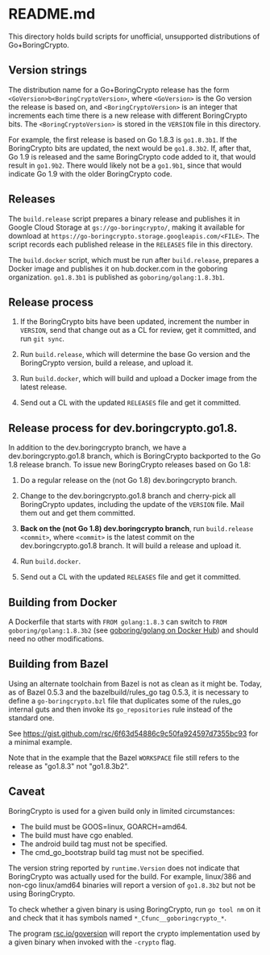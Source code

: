 # README.md

This directory holds build scripts for unofficial, unsupported
distributions of Go+BoringCrypto.

## Version strings

The distribution name for a Go+BoringCrypto release has the form `<GoVersion>b<BoringCryptoVersion>`,
where `<GoVersion>` is the Go version the release is based on, and `<BoringCryptoVersion>` is
an integer that increments each time there is a new release with different BoringCrypto bits.
The `<BoringCryptoVersion>` is stored in the `VERSION` file in this directory.

For example, the first release is based on Go 1.8.3 is `go1.8.3b1`.
If the BoringCrypto bits are updated, the next would be `go1.8.3b2`.
If, after that, Go 1.9 is released and the same BoringCrypto code added to it,
that would result in `go1.9b2`. There would likely not be a `go1.9b1`,
since that would indicate Go 1.9 with the older BoringCrypto code.

## Releases

The `build.release` script prepares a binary release and publishes it in Google Cloud Storage
at `gs://go-boringcrypto/`, making it available for download at
`https://go-boringcrypto.storage.googleapis.com/<FILE>`.
The script records each published release in the `RELEASES` file in this directory.

The `build.docker` script, which must be run after `build.release`, prepares a Docker image
and publishes it on hub.docker.com in the goboring organization.
`go1.8.3b1` is published as `goboring/golang:1.8.3b1`.

## Release process

1. If the BoringCrypto bits have been updated, increment the number in `VERSION`,
send that change out as a CL for review, get it committed, and run `git sync`.

2. Run `build.release`, which will determine the base Go version and the BoringCrypto
version, build a release, and upload it.

3. Run `build.docker`, which will build and upload a Docker image from the latest release.

4. Send out a CL with the updated `RELEASES` file and get it committed.

## Release process for dev.boringcrypto.go1.8.

In addition to the dev.boringcrypto branch, we have a dev.boringcrypto.go1.8 branch,
which is BoringCrypto backported to the Go 1.8 release branch.
To issue new BoringCrypto releases based on Go 1.8:

1. Do a regular release on the (not Go 1.8) dev.boringcrypto branch.

2. Change to the dev.boringcrypto.go1.8 branch and cherry-pick all
BoringCrypto updates, including the update of the `VERSION` file.
Mail them out and get them committed.

3. **Back on the (not Go 1.8) dev.boringcrypto branch**, run `build.release <commit>`,
where `<commit>` is the latest commit on the dev.boringcrypto.go1.8 branch.
It will build a release and upload it.

4. Run `build.docker`.

5. Send out a CL with the updated `RELEASES` file and get it committed.

## Building from Docker

A Dockerfile that starts with `FROM golang:1.8.3` can switch
to `FROM goboring/golang:1.8.3b2` (see [goboring/golang on Docker Hub](https://hub.docker.com/r/goboring/golang/))
and should need no other modifications.

## Building from Bazel

Using an alternate toolchain from Bazel is not as clean as it might be.
Today, as of Bazel 0.5.3 and the bazelbuild/rules_go tag 0.5.3,
it is necessary to define a `go-boringcrypto.bzl` file that duplicates
some of the rules_go internal guts and then invoke its `go_repositories` rule
instead of the standard one.

See https://gist.github.com/rsc/6f63d54886c9c50fa924597d7355bc93 for a minimal example.

Note that in the example that the Bazel `WORKSPACE` file still refers to the release as "go1.8.3" not "go1.8.3b2".

## Caveat

BoringCrypto is used for a given build only in limited circumstances:

  - The build must be GOOS=linux, GOARCH=amd64.
  - The build must have cgo enabled.
  - The android build tag must not be specified.
  - The cmd_go_bootstrap build tag must not be specified.

The version string reported by `runtime.Version` does not indicate that BoringCrypto
was actually used for the build. For example, linux/386 and non-cgo linux/amd64 binaries
will report a version of `go1.8.3b2` but not be using BoringCrypto.

To check whether a given binary is using BoringCrypto, run `go tool nm` on it and check
that it has symbols named `*_Cfunc__goboringcrypto_*`.

The program [rsc.io/goversion](https://godoc.org/rsc.io/goversion) will report the
crypto implementation used by a given binary when invoked with the `-crypto` flag.

